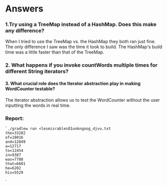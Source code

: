 # Answers

### 1.Try using a TreeMap instead of a HashMap. Does this make any difference?
When I tried to use the TreeMap vs. the HashMap they both ran just fine.
The only difference I saw was the time it took to build. The HashMap's build time was a little faster than that of the TreeMap.

### 2. What happens if you invoke countWords multiple times for different String iterators?


#### 3. What crucial role does the Iterator abstraction play in making WordCounter testable?
The iterator abstraction allows us to test the WordCounter without the user inputting the words in real time.


### Report:

    `./gradlew run <lesmisrables01unkngoog_djvu.txt
    the=33282
    of=18016
    and=12849
    a=12717
    to=12454
    in=9387
    was=7788
    that=6601
    he=6202
    his=5529
`
